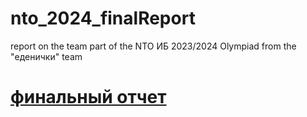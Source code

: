 # nto_2024_finalReport
report on the team part of the NTO ИБ 2023/2024 Olympiad from the "еденички" team

# [финальный отчет](REPORT.md)
